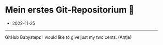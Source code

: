 # Mein erstes Git-Repositorium :pushpin:

- 2022-11-25
---

GitHub Babysteps
I would like to give just my two cents. (Antje)
